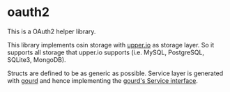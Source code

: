 oauth2
======

This is a OAuth2 helper library.

This library implements osin storage with [upper.io](https://upper.io) as storage layer. So it supports all storage that upper.io supports (i.e. MySQL, PostgreSQL, SQLite3, MongoDB).

Structs are defined to be as generic as possible. Service layer is generated with [gourd](https://github.com/gourd/gourd) and hence implementing the [gourd's Service interface](https://github.com/gourd/service).
